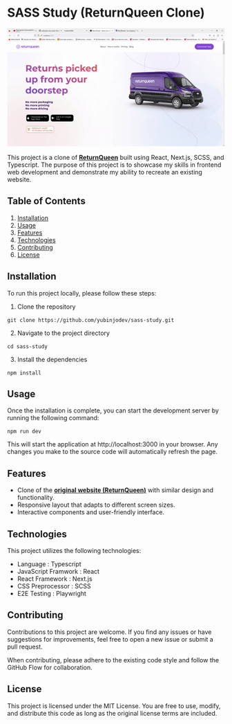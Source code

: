 # SASS Study (ReturnQueen Clone)

![til](public/returnqueen.gif)

This project is a clone of **[ReturnQueen](https://returnqueen.com/)** built using React, Next.js, SCSS, and Typescript. The purpose of this project is to showcase my skills in frontend web development and demonstrate my ability to recreate an existing website.

## Table of Contents

1. [Installation](#installation)
2. [Usage](#usage)
3. [Features](#feature)
4. [Technologies](#technologies)
5. [Contributing](#contributing)
6. [License](#license)

## Installation

To run this project locally, please follow these steps:

1. Clone the repository

```
git clone https://github.com/yubinjodev/sass-study.git
```

2. Navigate to the project directory

```
cd sass-study
```

3. Install the dependencies

```
npm install
```

## Usage

Once the installation is complete, you can start the development server by running the following command:

```
npm run dev
```

This will start the application at http://localhost:3000 in your browser. Any changes you make to the source code will automatically refresh the page.

## Features

- Clone of the **[original website (ReturnQueen)](https://returnqueen.com/)** with similar design and functionality.
- Responsive layout that adapts to different screen sizes.
- Interactive components and user-friendly interface.

## Technologies

This project utilizes the following technologies:

- Language : Typescript
- JavaScript Framwork : React
- React Framework : Next.js
- CSS Preprocessor : SCSS
- E2E Testing : Playwright

## Contributing

Contributions to this project are welcome. If you find any issues or have suggestions for improvements, feel free to open a new issue or submit a pull request.

When contributing, please adhere to the existing code style and follow the GitHub Flow for collaboration.

## License

This project is licensed under the MIT License. You are free to use, modify, and distribute this code as long as the original license terms are included.
